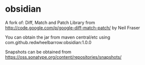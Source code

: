 obsidian
========
A fork of: Diff, Match and Patch Library from http://code.google.com/p/google-diff-match-patch/ by Neil Fraser

You can obtain the jar from maven central/etc using com.github.redwheelbarrow:obsidian:1.0.0

Snapshots can be obtained from https://oss.sonatype.org/content/repositories/snapshots/

